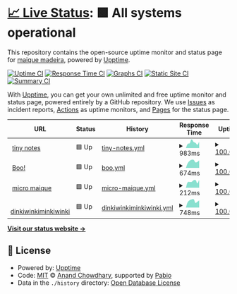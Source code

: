 # [📈 Live Status](https://maique.github.io/maiqueTime): <!--live status--> **🟩 All systems operational**

This repository contains the open-source uptime monitor and status page for [maique madeira](https://maique.omg.lol), powered by [Upptime](https://github.com/upptime/upptime).

[![Uptime CI](https://github.com/maique/maiqueTime/workflows/Uptime%20CI/badge.svg)](https://github.com/maique/maiqueTime/actions?query=workflow%3A%22Uptime+CI%22)
[![Response Time CI](https://github.com/maique/maiqueTime/workflows/Response%20Time%20CI/badge.svg)](https://github.com/maique/maiqueTime/actions?query=workflow%3A%22Response+Time+CI%22)
[![Graphs CI](https://github.com/maique/maiqueTime/workflows/Graphs%20CI/badge.svg)](https://github.com/maique/maiqueTime/actions?query=workflow%3A%22Graphs+CI%22)
[![Static Site CI](https://github.com/maique/maiqueTime/workflows/Static%20Site%20CI/badge.svg)](https://github.com/maique/maiqueTime/actions?query=workflow%3A%22Static+Site+CI%22)
[![Summary CI](https://github.com/maique/maiqueTime/workflows/Summary%20CI/badge.svg)](https://github.com/maique/maiqueTime/actions?query=workflow%3A%22Summary+CI%22)

With [Upptime](https://upptime.js.org), you can get your own unlimited and free uptime monitor and status page, powered entirely by a GitHub repository. We use [Issues](https://github.com/maique/maiqueTime/issues) as incident reports, [Actions](https://github.com/maique/maiqueTime/actions) as uptime monitors, and [Pages](https://maique.github.io/maiqueTime) for the status page.

<!--start: status pages-->
<!-- This summary is generated by Upptime (https://github.com/upptime/upptime) -->
<!-- Do not edit this manually, your changes will be overwritten -->
<!-- prettier-ignore -->
| URL | Status | History | Response Time | Uptime |
| --- | ------ | ------- | ------------- | ------ |
| <img alt="" src="https://icons.duckduckgo.com/ip3/notes.maique.eu.ico" height="13"> [tiny notes](https://notes.maique.eu) | 🟩 Up | [tiny-notes.yml](https://github.com/maique/maiqueTime/commits/HEAD/history/tiny-notes.yml) | <details><summary><img alt="Response time graph" src="./graphs/tiny-notes/response-time-week.png" height="20"> 983ms</summary><br><a href="https://maique.github.io/maiqueTime/history/tiny-notes"><img alt="Response time 892" src="https://img.shields.io/endpoint?url=https%3A%2F%2Fraw.githubusercontent.com%2Fmaique%2FmaiqueTime%2FHEAD%2Fapi%2Ftiny-notes%2Fresponse-time.json"></a><br><a href="https://maique.github.io/maiqueTime/history/tiny-notes"><img alt="24-hour response time 1086" src="https://img.shields.io/endpoint?url=https%3A%2F%2Fraw.githubusercontent.com%2Fmaique%2FmaiqueTime%2FHEAD%2Fapi%2Ftiny-notes%2Fresponse-time-day.json"></a><br><a href="https://maique.github.io/maiqueTime/history/tiny-notes"><img alt="7-day response time 983" src="https://img.shields.io/endpoint?url=https%3A%2F%2Fraw.githubusercontent.com%2Fmaique%2FmaiqueTime%2FHEAD%2Fapi%2Ftiny-notes%2Fresponse-time-week.json"></a><br><a href="https://maique.github.io/maiqueTime/history/tiny-notes"><img alt="30-day response time 892" src="https://img.shields.io/endpoint?url=https%3A%2F%2Fraw.githubusercontent.com%2Fmaique%2FmaiqueTime%2FHEAD%2Fapi%2Ftiny-notes%2Fresponse-time-month.json"></a><br><a href="https://maique.github.io/maiqueTime/history/tiny-notes"><img alt="1-year response time 892" src="https://img.shields.io/endpoint?url=https%3A%2F%2Fraw.githubusercontent.com%2Fmaique%2FmaiqueTime%2FHEAD%2Fapi%2Ftiny-notes%2Fresponse-time-year.json"></a></details> | <details><summary><a href="https://maique.github.io/maiqueTime/history/tiny-notes">100.00%</a></summary><a href="https://maique.github.io/maiqueTime/history/tiny-notes"><img alt="All-time uptime 100.00%" src="https://img.shields.io/endpoint?url=https%3A%2F%2Fraw.githubusercontent.com%2Fmaique%2FmaiqueTime%2FHEAD%2Fapi%2Ftiny-notes%2Fuptime.json"></a><br><a href="https://maique.github.io/maiqueTime/history/tiny-notes"><img alt="24-hour uptime 100.00%" src="https://img.shields.io/endpoint?url=https%3A%2F%2Fraw.githubusercontent.com%2Fmaique%2FmaiqueTime%2FHEAD%2Fapi%2Ftiny-notes%2Fuptime-day.json"></a><br><a href="https://maique.github.io/maiqueTime/history/tiny-notes"><img alt="7-day uptime 100.00%" src="https://img.shields.io/endpoint?url=https%3A%2F%2Fraw.githubusercontent.com%2Fmaique%2FmaiqueTime%2FHEAD%2Fapi%2Ftiny-notes%2Fuptime-week.json"></a><br><a href="https://maique.github.io/maiqueTime/history/tiny-notes"><img alt="30-day uptime 100.00%" src="https://img.shields.io/endpoint?url=https%3A%2F%2Fraw.githubusercontent.com%2Fmaique%2FmaiqueTime%2FHEAD%2Fapi%2Ftiny-notes%2Fuptime-month.json"></a><br><a href="https://maique.github.io/maiqueTime/history/tiny-notes"><img alt="1-year uptime 100.00%" src="https://img.shields.io/endpoint?url=https%3A%2F%2Fraw.githubusercontent.com%2Fmaique%2FmaiqueTime%2FHEAD%2Fapi%2Ftiny-notes%2Fuptime-year.json"></a></details>
| <img alt="" src="https://icons.duckduckgo.com/ip3/boo.maique.eu.ico" height="13"> [Boo!](https://boo.maique.eu) | 🟩 Up | [boo.yml](https://github.com/maique/maiqueTime/commits/HEAD/history/boo.yml) | <details><summary><img alt="Response time graph" src="./graphs/boo/response-time-week.png" height="20"> 674ms</summary><br><a href="https://maique.github.io/maiqueTime/history/boo"><img alt="Response time 632" src="https://img.shields.io/endpoint?url=https%3A%2F%2Fraw.githubusercontent.com%2Fmaique%2FmaiqueTime%2FHEAD%2Fapi%2Fboo%2Fresponse-time.json"></a><br><a href="https://maique.github.io/maiqueTime/history/boo"><img alt="24-hour response time 749" src="https://img.shields.io/endpoint?url=https%3A%2F%2Fraw.githubusercontent.com%2Fmaique%2FmaiqueTime%2FHEAD%2Fapi%2Fboo%2Fresponse-time-day.json"></a><br><a href="https://maique.github.io/maiqueTime/history/boo"><img alt="7-day response time 674" src="https://img.shields.io/endpoint?url=https%3A%2F%2Fraw.githubusercontent.com%2Fmaique%2FmaiqueTime%2FHEAD%2Fapi%2Fboo%2Fresponse-time-week.json"></a><br><a href="https://maique.github.io/maiqueTime/history/boo"><img alt="30-day response time 632" src="https://img.shields.io/endpoint?url=https%3A%2F%2Fraw.githubusercontent.com%2Fmaique%2FmaiqueTime%2FHEAD%2Fapi%2Fboo%2Fresponse-time-month.json"></a><br><a href="https://maique.github.io/maiqueTime/history/boo"><img alt="1-year response time 632" src="https://img.shields.io/endpoint?url=https%3A%2F%2Fraw.githubusercontent.com%2Fmaique%2FmaiqueTime%2FHEAD%2Fapi%2Fboo%2Fresponse-time-year.json"></a></details> | <details><summary><a href="https://maique.github.io/maiqueTime/history/boo">100.00%</a></summary><a href="https://maique.github.io/maiqueTime/history/boo"><img alt="All-time uptime 100.00%" src="https://img.shields.io/endpoint?url=https%3A%2F%2Fraw.githubusercontent.com%2Fmaique%2FmaiqueTime%2FHEAD%2Fapi%2Fboo%2Fuptime.json"></a><br><a href="https://maique.github.io/maiqueTime/history/boo"><img alt="24-hour uptime 100.00%" src="https://img.shields.io/endpoint?url=https%3A%2F%2Fraw.githubusercontent.com%2Fmaique%2FmaiqueTime%2FHEAD%2Fapi%2Fboo%2Fuptime-day.json"></a><br><a href="https://maique.github.io/maiqueTime/history/boo"><img alt="7-day uptime 100.00%" src="https://img.shields.io/endpoint?url=https%3A%2F%2Fraw.githubusercontent.com%2Fmaique%2FmaiqueTime%2FHEAD%2Fapi%2Fboo%2Fuptime-week.json"></a><br><a href="https://maique.github.io/maiqueTime/history/boo"><img alt="30-day uptime 100.00%" src="https://img.shields.io/endpoint?url=https%3A%2F%2Fraw.githubusercontent.com%2Fmaique%2FmaiqueTime%2FHEAD%2Fapi%2Fboo%2Fuptime-month.json"></a><br><a href="https://maique.github.io/maiqueTime/history/boo"><img alt="1-year uptime 100.00%" src="https://img.shields.io/endpoint?url=https%3A%2F%2Fraw.githubusercontent.com%2Fmaique%2FmaiqueTime%2FHEAD%2Fapi%2Fboo%2Fuptime-year.json"></a></details>
| <img alt="" src="https://icons.duckduckgo.com/ip3/maique.eu.ico" height="13"> [micro maique](https://maique.eu) | 🟩 Up | [micro-maique.yml](https://github.com/maique/maiqueTime/commits/HEAD/history/micro-maique.yml) | <details><summary><img alt="Response time graph" src="./graphs/micro-maique/response-time-week.png" height="20"> 212ms</summary><br><a href="https://maique.github.io/maiqueTime/history/micro-maique"><img alt="Response time 236" src="https://img.shields.io/endpoint?url=https%3A%2F%2Fraw.githubusercontent.com%2Fmaique%2FmaiqueTime%2FHEAD%2Fapi%2Fmicro-maique%2Fresponse-time.json"></a><br><a href="https://maique.github.io/maiqueTime/history/micro-maique"><img alt="24-hour response time 255" src="https://img.shields.io/endpoint?url=https%3A%2F%2Fraw.githubusercontent.com%2Fmaique%2FmaiqueTime%2FHEAD%2Fapi%2Fmicro-maique%2Fresponse-time-day.json"></a><br><a href="https://maique.github.io/maiqueTime/history/micro-maique"><img alt="7-day response time 212" src="https://img.shields.io/endpoint?url=https%3A%2F%2Fraw.githubusercontent.com%2Fmaique%2FmaiqueTime%2FHEAD%2Fapi%2Fmicro-maique%2Fresponse-time-week.json"></a><br><a href="https://maique.github.io/maiqueTime/history/micro-maique"><img alt="30-day response time 236" src="https://img.shields.io/endpoint?url=https%3A%2F%2Fraw.githubusercontent.com%2Fmaique%2FmaiqueTime%2FHEAD%2Fapi%2Fmicro-maique%2Fresponse-time-month.json"></a><br><a href="https://maique.github.io/maiqueTime/history/micro-maique"><img alt="1-year response time 236" src="https://img.shields.io/endpoint?url=https%3A%2F%2Fraw.githubusercontent.com%2Fmaique%2FmaiqueTime%2FHEAD%2Fapi%2Fmicro-maique%2Fresponse-time-year.json"></a></details> | <details><summary><a href="https://maique.github.io/maiqueTime/history/micro-maique">100.00%</a></summary><a href="https://maique.github.io/maiqueTime/history/micro-maique"><img alt="All-time uptime 100.00%" src="https://img.shields.io/endpoint?url=https%3A%2F%2Fraw.githubusercontent.com%2Fmaique%2FmaiqueTime%2FHEAD%2Fapi%2Fmicro-maique%2Fuptime.json"></a><br><a href="https://maique.github.io/maiqueTime/history/micro-maique"><img alt="24-hour uptime 100.00%" src="https://img.shields.io/endpoint?url=https%3A%2F%2Fraw.githubusercontent.com%2Fmaique%2FmaiqueTime%2FHEAD%2Fapi%2Fmicro-maique%2Fuptime-day.json"></a><br><a href="https://maique.github.io/maiqueTime/history/micro-maique"><img alt="7-day uptime 100.00%" src="https://img.shields.io/endpoint?url=https%3A%2F%2Fraw.githubusercontent.com%2Fmaique%2FmaiqueTime%2FHEAD%2Fapi%2Fmicro-maique%2Fuptime-week.json"></a><br><a href="https://maique.github.io/maiqueTime/history/micro-maique"><img alt="30-day uptime 100.00%" src="https://img.shields.io/endpoint?url=https%3A%2F%2Fraw.githubusercontent.com%2Fmaique%2FmaiqueTime%2FHEAD%2Fapi%2Fmicro-maique%2Fuptime-month.json"></a><br><a href="https://maique.github.io/maiqueTime/history/micro-maique"><img alt="1-year uptime 100.00%" src="https://img.shields.io/endpoint?url=https%3A%2F%2Fraw.githubusercontent.com%2Fmaique%2FmaiqueTime%2FHEAD%2Fapi%2Fmicro-maique%2Fuptime-year.json"></a></details>
| <img alt="" src="https://icons.duckduckgo.com/ip3/dinkiwinkiminkiwinki.com.ico" height="13"> [dinkiwinkiminkiwinki](https://dinkiwinkiminkiwinki.com) | 🟩 Up | [dinkiwinkiminkiwinki.yml](https://github.com/maique/maiqueTime/commits/HEAD/history/dinkiwinkiminkiwinki.yml) | <details><summary><img alt="Response time graph" src="./graphs/dinkiwinkiminkiwinki/response-time-week.png" height="20"> 748ms</summary><br><a href="https://maique.github.io/maiqueTime/history/dinkiwinkiminkiwinki"><img alt="Response time 709" src="https://img.shields.io/endpoint?url=https%3A%2F%2Fraw.githubusercontent.com%2Fmaique%2FmaiqueTime%2FHEAD%2Fapi%2Fdinkiwinkiminkiwinki%2Fresponse-time.json"></a><br><a href="https://maique.github.io/maiqueTime/history/dinkiwinkiminkiwinki"><img alt="24-hour response time 794" src="https://img.shields.io/endpoint?url=https%3A%2F%2Fraw.githubusercontent.com%2Fmaique%2FmaiqueTime%2FHEAD%2Fapi%2Fdinkiwinkiminkiwinki%2Fresponse-time-day.json"></a><br><a href="https://maique.github.io/maiqueTime/history/dinkiwinkiminkiwinki"><img alt="7-day response time 748" src="https://img.shields.io/endpoint?url=https%3A%2F%2Fraw.githubusercontent.com%2Fmaique%2FmaiqueTime%2FHEAD%2Fapi%2Fdinkiwinkiminkiwinki%2Fresponse-time-week.json"></a><br><a href="https://maique.github.io/maiqueTime/history/dinkiwinkiminkiwinki"><img alt="30-day response time 709" src="https://img.shields.io/endpoint?url=https%3A%2F%2Fraw.githubusercontent.com%2Fmaique%2FmaiqueTime%2FHEAD%2Fapi%2Fdinkiwinkiminkiwinki%2Fresponse-time-month.json"></a><br><a href="https://maique.github.io/maiqueTime/history/dinkiwinkiminkiwinki"><img alt="1-year response time 709" src="https://img.shields.io/endpoint?url=https%3A%2F%2Fraw.githubusercontent.com%2Fmaique%2FmaiqueTime%2FHEAD%2Fapi%2Fdinkiwinkiminkiwinki%2Fresponse-time-year.json"></a></details> | <details><summary><a href="https://maique.github.io/maiqueTime/history/dinkiwinkiminkiwinki">100.00%</a></summary><a href="https://maique.github.io/maiqueTime/history/dinkiwinkiminkiwinki"><img alt="All-time uptime 100.00%" src="https://img.shields.io/endpoint?url=https%3A%2F%2Fraw.githubusercontent.com%2Fmaique%2FmaiqueTime%2FHEAD%2Fapi%2Fdinkiwinkiminkiwinki%2Fuptime.json"></a><br><a href="https://maique.github.io/maiqueTime/history/dinkiwinkiminkiwinki"><img alt="24-hour uptime 100.00%" src="https://img.shields.io/endpoint?url=https%3A%2F%2Fraw.githubusercontent.com%2Fmaique%2FmaiqueTime%2FHEAD%2Fapi%2Fdinkiwinkiminkiwinki%2Fuptime-day.json"></a><br><a href="https://maique.github.io/maiqueTime/history/dinkiwinkiminkiwinki"><img alt="7-day uptime 100.00%" src="https://img.shields.io/endpoint?url=https%3A%2F%2Fraw.githubusercontent.com%2Fmaique%2FmaiqueTime%2FHEAD%2Fapi%2Fdinkiwinkiminkiwinki%2Fuptime-week.json"></a><br><a href="https://maique.github.io/maiqueTime/history/dinkiwinkiminkiwinki"><img alt="30-day uptime 100.00%" src="https://img.shields.io/endpoint?url=https%3A%2F%2Fraw.githubusercontent.com%2Fmaique%2FmaiqueTime%2FHEAD%2Fapi%2Fdinkiwinkiminkiwinki%2Fuptime-month.json"></a><br><a href="https://maique.github.io/maiqueTime/history/dinkiwinkiminkiwinki"><img alt="1-year uptime 100.00%" src="https://img.shields.io/endpoint?url=https%3A%2F%2Fraw.githubusercontent.com%2Fmaique%2FmaiqueTime%2FHEAD%2Fapi%2Fdinkiwinkiminkiwinki%2Fuptime-year.json"></a></details>

<!--end: status pages-->

[**Visit our status website →**](https://maique.github.io/maiqueTime)

## 📄 License

- Powered by: [Upptime](https://github.com/upptime/upptime)
- Code: [MIT](./LICENSE) © [Anand Chowdhary](https://anandchowdhary.com), supported by [Pabio](https://pabio.com)
- Data in the `./history` directory: [Open Database License](https://opendatacommons.org/licenses/odbl/1-0/)
